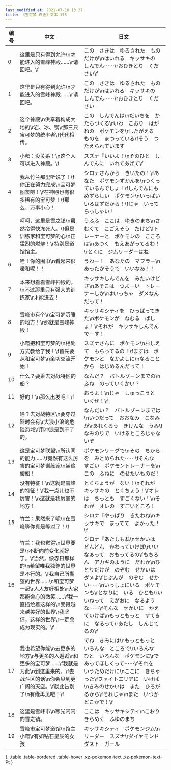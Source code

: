 ```yaml
---
last_modified_at: 2021-07-18 13:27
title: 《宝可梦 白金》文本 175
---
```

| 编号 | 中文 | 日文 |
| ---- | ---- | ---- |
| 0 | 这里是只有得到允许\n才能进入的雪峰神殿……\r请回吧。\f | この　さきは　ゆるされた　ものだけが\nはいれる　キッサキの　しんでん⋯⋯\rおひきとり　ください\f |
| 1 | 这里是只有得到允许\n才能进入的雪峰神殿……\r请回吧。 | この　さきは　ゆるされた　ものだけが\nはいれる　キッサキの　しんでん⋯⋯\rおひきとり　ください |
| 2 | 这个神殿\n供奉着构成大地的\r岩、冰、钢\r那三只宝可梦的统率者\f代代相传。 | この　しんでんは\nだいちを　かたちづくる\rいわ　こおり　はがねの　ポケモンを\rしたがえる　ものを　まつっている\fそう　つたえられています |
| 3 | 小菘：没关系！\n这个人可以进入神殿。\f | スズナ『いいよ！\nそのひと　しんでんに　いれてあげて\f |
| 4 | 我从竹兰那里听说了！\f你正在努力完成\n宝可梦图鉴吧！\f在神殿也有很多稀有的宝可梦！\f那么，万事小心！ | シロナさんから　きいたの！\fあなた　ポケモンずかんを\nつくっているんでしょ！\fしんでんにも　めずらしい　ポケモン\nいっぱい　いるはずだから！\fじゃ　いってらっしゃい！ |
| 5 | 呵呵，这里是雪之镇\n虽然冷得快冻死人。\f但是训练家和宝可梦的心\n正猛烈的燃烧！\r特别是道馆馆主。 | うふふ　ここは　ゆきのまち\nさむくて　こごえそう　だけど\fトレ－ナ－と　ポケモンの　こころは\nあつく　もえあがってるわ！\rとくに　ジムリ－ダ－はね |
| 6 | 哇！你的围巾\n看起来很暖和呢！！ | うわ－！　あなたの　マフラ－\nあったかそうで　いいなあ！！ |
| 7 | 本来想看看雪峰神殿的，\n不过那里只有强大的训练家\r才能进去！ | キッサキしんでんを　みたいけどさ\nあそこは　つよ－い　トレ－ナ－しか\rはいっちゃ　ダメなんだって！ |
| 8 | 雪峰市有个\n宝可梦沉睡的地方！\r那就是雪峰神殿！ | キッサキシティを　ひっぱってきた\nポケモンが　ねむる　ばしょ！\rそれが　キッサキしんでん　で－す！ |
| 9 | 小菘把和宝可梦的\n相处方式教给了我！\f首先要从和宝可梦\n亲切交流开始！ | スズナさんに　ポケモン\nおしえて　もらってるの！\fまずは　ポケモンと　なかよしに\nなることから　はじめるんだって！ |
| 10 | 什么？要乘去对战特区的船？ | なんだ？　バトルゾ－ンまでの\nふね　のっていくかい？ |
| 11 | 好的！\n那么出发吧！\f | おうよ！\nじゃ　しゅっこうと　いくぜ！\f |
| 12 | 啥？去对战特区\n要穿过随时会有\r大浪小浪的危险海域\f用冲浪是到不了的。 | なんだい？　バトルゾ－ンまでは\nいつだって　おおなみ　こなみが\rあれくるう　きけんな　うみ\fなみのりで　いけるところじゃないぞ |
| 13 | 这是宝可梦联盟\n所认同的能力……\f竟然有这么厉害的宝可梦训练家\n坐这艘船！ | ポケモンリ－グで\nその　ちからを　みとめられた⋯⋯\fそんな　すごい　ポケモントレ－ナ－を\nこの　ふねに　のせたいものだ！ |
| 14 | 没有特征！\n这就是雪峰的特征！\f我一点儿也不厉害！\n这就是我厉害的地方！ | とくちょうが　ない！\nそれが　キッサキの　とくちょう！\fオレは　ちっとも　すごくない！\nそれが　オレの　すごいところ！ |
| 15 | 竹兰：果然来了呢\n在雪峰等你真是等对了！\f | シロナ『やっぱり　きたわね\nキッサキで　まってて　よかった！\f |
| 16 | 竹兰：我也觉得\n世界要是\r不断向前变化就好了。\f当然，像赤日那样的\n希望唯我独尊的世界是不行的。\f我自己所期望的世界……\n和宝可梦一起\r人人友好相处\r大家都能会心的微笑……\f我一直描绘着这样的\n变得越来越美好的世界\r我坚信，这样的世界\r一定会成为现实的。\f | シロナ『あたしもね\nせかいは　どんどん　かわっていけば\rいいなぁって　おもってるの\fもちろん　アカギのように　だれか\nひとりだけが　のぞむ　せかいは　ダメよ\fじぶんが　のぞむ　せかい⋯⋯\nいっしょにいる　ポケモンも\rとなりに　いる　ひとも\rいいねって　えがおに　なるような⋯⋯\fそんな　せかいに　かえていけば\nもっともっと　すてきに　なるって\rあたし　しんじてるの\f |
| 17 | 我也希望你能\n去更多的地方\r与更多的人邂逅\r和更多的宝可梦……\f我就是为此\n到这里来的。\f去战斗区的话\n你会见到更广阔的天空。\f就此告别了\n有缘再见吧！\f | でね　きみには\nもっともっと　いろんな　ところで\rいろんな　ひと　いろんな　ポケモンに\rであってほしくって⋯⋯\fそれを　いうためだけに\nここに　きちゃった\fファイトエリアに　いけば\nきみのせかいは　また　ひろがるから\fそれじゃ\nまた　いつか　どこかで！\f |
| 18 | 这里是雪峰市\n寒光闪闪的雪之镇。 | ここは　キッサキシティ\nこおり　きらめく　ふゆのまち |
| 19 | 雪峰市宝可梦道馆\n馆主小菘\r有如钻石星辰的女孩 | キッサキシティ　ポケモンジム\nリ－ダ－　スズナ\rダイヤモンドダスト　ガ－ル |
{: .table .table-bordered .table-hover .xz-pokemon-text .xz-pokemon-text-Pt }